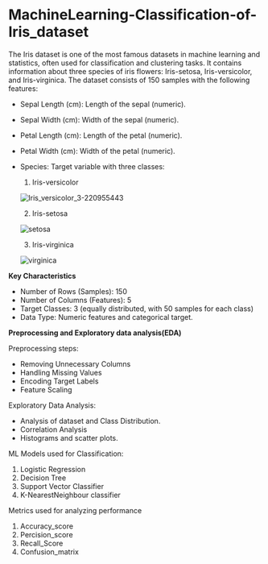 # MachineLearning-Classification-of-Iris_dataset
  The Iris dataset is one of the most famous datasets in machine learning and statistics, often used for classification and clustering tasks. It contains information about three species of iris flowers: Iris-setosa, Iris-versicolor, and Iris-virginica. The dataset consists of 150 samples with the following features:
* Sepal Length (cm): Length of the sepal (numeric).
* Sepal Width (cm): Width of the sepal (numeric).
* Petal Length (cm): Length of the petal (numeric).
* Petal Width (cm): Width of the petal (numeric).
* Species: Target variable with three classes:
   1. Iris-versicolor
     
  ![Iris_versicolor_3-220955443](https://github.com/user-attachments/assets/5c1a4d92-df59-4d61-9390-3171035d287e)
 
  
   2. Iris-setosa

  ![setosa](https://github.com/user-attachments/assets/85906680-1698-424d-a087-6263dd2fdfb6)
      

   3. Iris-virginica
     
  ![virginica](https://github.com/user-attachments/assets/b32eac8c-c369-4209-adc8-c1913ee9f158)


**Key Characteristics**
* Number of Rows (Samples): 150
* Number of Columns (Features): 5
* Target Classes: 3 (equally distributed, with 50 samples for each class)
* Data Type: Numeric features and categorical target.


**Preprocessing and Exploratory data analysis(EDA)**

Preprocessing steps:
* Removing Unnecessary Columns
* Handling Missing Values
* Encoding Target Labels
* Feature Scaling

Exploratory Data Analysis:
* Analysis of dataset and Class Distribution.
* Correlation Analysis
* Histograms and scatter plots.

ML Models used for Classification:
1. Logistic Regression
2. Decision Tree
3. Support Vector Classifier
4. K-NearestNeighbour classifier

Metrics used for analyzing performance
1. Accuracy_score
2. Percision_score
3. Recall_Score
4. Confusion_matrix

  
